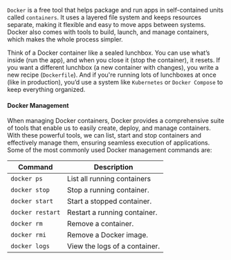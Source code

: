 `Docker` is a free tool that helps package and run apps in self-contained units called `containers`. It uses a layered file system and keeps resources separate, making it flexible and easy to move apps between systems. Docker also comes with tools to build, launch, and manage containers, which makes the whole process simpler.

Think of a Docker container like a sealed lunchbox. You can use what’s inside (run the app), and when you close it (stop the container), it resets. If you want a different lunchbox (a new container with changes), you write a new recipe (`Dockerfile`). And if you're running lots of lunchboxes at once (like in production), you’d use a system like `Kubernetes` or `Docker Compose` to keep everything organized.



#### Docker Management

When managing Docker containers, Docker provides a comprehensive suite of tools that enable us to easily create, deploy, and manage containers. With these powerful tools, we can list, start and stop containers and effectively manage them, ensuring seamless execution of applications. Some of the most commonly used Docker management commands are:

|**Command**|**Description**|
|---|---|
|`docker ps`|List all running containers|
|`docker stop`|Stop a running container.|
|`docker start`|Start a stopped container.|
|`docker restart`|Restart a running container.|
|`docker rm`|Remove a container.|
|`docker rmi`|Remove a Docker image.|
|`docker logs`|View the logs of a container.|